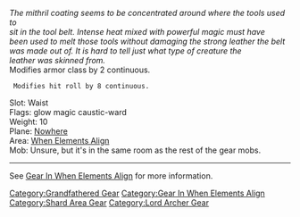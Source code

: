 *The mithril coating seems to be concentrated around where the tools
used to*  
*sit in the tool belt. Intense heat mixed with powerful magic must
have*  
*been used to melt those tools without damaging the strong leather the
belt*  
*was made out of. It is hard to tell just what type of creature the*  
*leather was skinned from.*  
Modifies armor class by 2 continuous.

` Modifies hit roll by 8 continuous.`

Slot: Waist  
Flags: glow magic caustic-ward  
Weight: 10  
Plane: [Nowhere](:Category:Nowhere "wikilink")  
Area: [When Elements Align](:Category:When_Elements_Align "wikilink")  
Mob: Unsure, but it's in the same room as the rest of the gear mobs.  

------------------------------------------------------------------------

See [Gear In When Elements
Align](:Category:Gear_In_When_Elements_Align "wikilink") for more
information.

[Category:Grandfathered Gear](Category:Grandfathered_Gear "wikilink")
[Category:Gear In When Elements
Align](Category:Gear_In_When_Elements_Align "wikilink") [Category:Shard
Area Gear](Category:Shard_Area_Gear "wikilink") [Category:Lord Archer
Gear](Category:Lord_Archer_Gear "wikilink")
